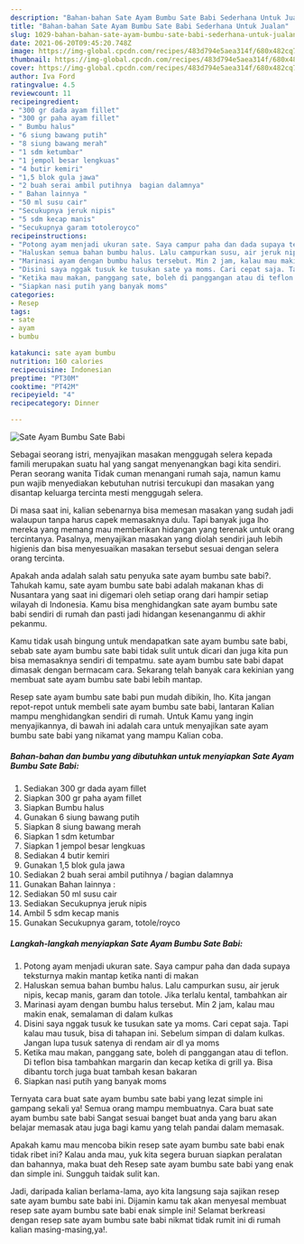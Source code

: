 ```yaml
---
description: "Bahan-bahan Sate Ayam Bumbu Sate Babi Sederhana Untuk Jualan"
title: "Bahan-bahan Sate Ayam Bumbu Sate Babi Sederhana Untuk Jualan"
slug: 1029-bahan-bahan-sate-ayam-bumbu-sate-babi-sederhana-untuk-jualan
date: 2021-06-20T09:45:20.748Z
image: https://img-global.cpcdn.com/recipes/483d794e5aea314f/680x482cq70/sate-ayam-bumbu-sate-babi-foto-resep-utama.jpg
thumbnail: https://img-global.cpcdn.com/recipes/483d794e5aea314f/680x482cq70/sate-ayam-bumbu-sate-babi-foto-resep-utama.jpg
cover: https://img-global.cpcdn.com/recipes/483d794e5aea314f/680x482cq70/sate-ayam-bumbu-sate-babi-foto-resep-utama.jpg
author: Iva Ford
ratingvalue: 4.5
reviewcount: 11
recipeingredient:
- "300 gr dada ayam fillet"
- "300 gr paha ayam fillet"
- " Bumbu halus"
- "6 siung bawang putih"
- "8 siung bawang merah"
- "1 sdm ketumbar"
- "1 jempol besar lengkuas"
- "4 butir kemiri"
- "1,5 blok gula jawa"
- "2 buah serai ambil putihnya  bagian dalamnya"
- " Bahan lainnya "
- "50 ml susu cair"
- "Secukupnya jeruk nipis"
- "5 sdm kecap manis"
- "Secukupnya garam totoleroyco"
recipeinstructions:
- "Potong ayam menjadi ukuran sate. Saya campur paha dan dada supaya teksturnya makin mantap ketika nanti di makan"
- "Haluskan semua bahan bumbu halus. Lalu campurkan susu, air jeruk nipis, kecap manis, garam dan totole. Jika terlalu kental, tambahkan air"
- "Marinasi ayam dengan bumbu halus tersebut. Min 2 jam, kalau mau makin enak, semalaman di dalam kulkas"
- "Disini saya nggak tusuk ke tusukan sate ya moms. Cari cepat saja. Tapi kalau mau tusuk, bisa di tahapan ini. Sebelum simpan di dalam kulkas. Jangan lupa tusuk satenya di rendam air dl ya moms"
- "Ketika mau makan, panggang sate, boleh di panggangan atau di teflon. Di teflon bisa tambahkan margarin dan kecap ketika di grill ya. Bisa dibantu torch juga buat tambah kesan bakaran"
- "Siapkan nasi putih yang banyak moms"
categories:
- Resep
tags:
- sate
- ayam
- bumbu

katakunci: sate ayam bumbu 
nutrition: 160 calories
recipecuisine: Indonesian
preptime: "PT30M"
cooktime: "PT42M"
recipeyield: "4"
recipecategory: Dinner

---
```



![Sate Ayam Bumbu Sate Babi](https://img-global.cpcdn.com/recipes/483d794e5aea314f/680x482cq70/sate-ayam-bumbu-sate-babi-foto-resep-utama.jpg)

Sebagai seorang istri, menyajikan masakan menggugah selera kepada famili merupakan suatu hal yang sangat menyenangkan bagi kita sendiri. Peran seorang  wanita Tidak cuman menangani rumah saja, namun kamu pun wajib menyediakan kebutuhan nutrisi tercukupi dan masakan yang disantap keluarga tercinta mesti menggugah selera.

Di masa  saat ini, kalian sebenarnya bisa memesan masakan yang sudah jadi walaupun tanpa harus capek memasaknya dulu. Tapi banyak juga lho mereka yang memang mau memberikan hidangan yang terenak untuk orang tercintanya. Pasalnya, menyajikan masakan yang diolah sendiri jauh lebih higienis dan bisa menyesuaikan masakan tersebut sesuai dengan selera orang tercinta. 



Apakah anda adalah salah satu penyuka sate ayam bumbu sate babi?. Tahukah kamu, sate ayam bumbu sate babi adalah makanan khas di Nusantara yang saat ini digemari oleh setiap orang dari hampir setiap wilayah di Indonesia. Kamu bisa menghidangkan sate ayam bumbu sate babi sendiri di rumah dan pasti jadi hidangan kesenanganmu di akhir pekanmu.

Kamu tidak usah bingung untuk mendapatkan sate ayam bumbu sate babi, sebab sate ayam bumbu sate babi tidak sulit untuk dicari dan juga kita pun bisa memasaknya sendiri di tempatmu. sate ayam bumbu sate babi dapat dimasak dengan bermacam cara. Sekarang telah banyak cara kekinian yang membuat sate ayam bumbu sate babi lebih mantap.

Resep sate ayam bumbu sate babi pun mudah dibikin, lho. Kita jangan repot-repot untuk membeli sate ayam bumbu sate babi, lantaran Kalian mampu menghidangkan sendiri di rumah. Untuk Kamu yang ingin menyajikannya, di bawah ini adalah cara untuk menyajikan sate ayam bumbu sate babi yang nikamat yang mampu Kalian coba.

<!--inarticleads1-->

##### Bahan-bahan dan bumbu yang dibutuhkan untuk menyiapkan Sate Ayam Bumbu Sate Babi:

1. Sediakan 300 gr dada ayam fillet
1. Siapkan 300 gr paha ayam fillet
1. Siapkan  Bumbu halus
1. Gunakan 6 siung bawang putih
1. Siapkan 8 siung bawang merah
1. Siapkan 1 sdm ketumbar
1. Siapkan 1 jempol besar lengkuas
1. Sediakan 4 butir kemiri
1. Gunakan 1,5 blok gula jawa
1. Sediakan 2 buah serai ambil putihnya / bagian dalamnya
1. Gunakan  Bahan lainnya :
1. Sediakan 50 ml susu cair
1. Sediakan Secukupnya jeruk nipis
1. Ambil 5 sdm kecap manis
1. Gunakan Secukupnya garam, totole/royco




<!--inarticleads2-->

##### Langkah-langkah menyiapkan Sate Ayam Bumbu Sate Babi:

1. Potong ayam menjadi ukuran sate. Saya campur paha dan dada supaya teksturnya makin mantap ketika nanti di makan
1. Haluskan semua bahan bumbu halus. Lalu campurkan susu, air jeruk nipis, kecap manis, garam dan totole. Jika terlalu kental, tambahkan air
1. Marinasi ayam dengan bumbu halus tersebut. Min 2 jam, kalau mau makin enak, semalaman di dalam kulkas
1. Disini saya nggak tusuk ke tusukan sate ya moms. Cari cepat saja. Tapi kalau mau tusuk, bisa di tahapan ini. Sebelum simpan di dalam kulkas. Jangan lupa tusuk satenya di rendam air dl ya moms
1. Ketika mau makan, panggang sate, boleh di panggangan atau di teflon. Di teflon bisa tambahkan margarin dan kecap ketika di grill ya. Bisa dibantu torch juga buat tambah kesan bakaran
1. Siapkan nasi putih yang banyak moms




Ternyata cara buat sate ayam bumbu sate babi yang lezat simple ini gampang sekali ya! Semua orang mampu membuatnya. Cara buat sate ayam bumbu sate babi Sangat sesuai banget buat anda yang baru akan belajar memasak atau juga bagi kamu yang telah pandai dalam memasak.

Apakah kamu mau mencoba bikin resep sate ayam bumbu sate babi enak tidak ribet ini? Kalau anda mau, yuk kita segera buruan siapkan peralatan dan bahannya, maka buat deh Resep sate ayam bumbu sate babi yang enak dan simple ini. Sungguh taidak sulit kan. 

Jadi, daripada kalian berlama-lama, ayo kita langsung saja sajikan resep sate ayam bumbu sate babi ini. Dijamin kamu tak akan menyesal membuat resep sate ayam bumbu sate babi enak simple ini! Selamat berkreasi dengan resep sate ayam bumbu sate babi nikmat tidak rumit ini di rumah kalian masing-masing,ya!.

